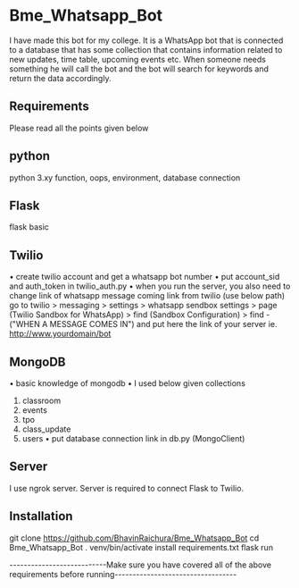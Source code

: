 # Bme_Whatsapp_Bot
I have made this bot for my college. It is a WhatsApp bot that is connected to a database that has some collection that contains information related to new updates, time table, upcoming events etc. When someone needs something he will call the bot and the bot will search for keywords and return the data accordingly.

## Requirements
Please read all the points given below

## python
 python 3.xy
 function,
 oops,
 environment,
 database connection

## Flask 
flask basic


## Twilio
• create twilio account and get a whatsapp bot number
• put account_sid and auth_token in twilio_auth.py
• when you run the server, you also need to change link of whatsapp message coming link from twilio (use below path)
    go to twilio > messaging > settings > whatsapp sendbox settings > page (Twilio Sandbox for WhatsApp)  > find (Sandbox Configuration) > find -("WHEN A MESSAGE COMES IN") and put here the link of your server ie. http://www.yourdomain/bot


## MongoDB
• basic knowledge of mongodb
• I used below given collections 
   1) classroom
   2) events
   3) tpo
   4) class_update
   5) users
• put database connection link in db.py (MongoClient)


## Server
I use ngrok server. Server is required to connect Flask to Twilio.


## Installation
 git clone https://github.com/BhavinRaichura/Bme_Whatsapp_Bot
 cd Bme_Whatsapp_Bot
 . venv/bin/activate
 install requirements.txt
 flask run

---------------------------Make sure you have covered all of the above requirements before running----------------------------------



